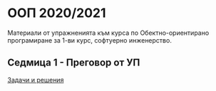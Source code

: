 # ООП 2020/2021

Материали от упражненията към курса по Обектно-ориентирано програмиране за 1-ви курс, софтуерно инженерство.

## Седмица 1 - Преговор от УП

[Задачи и решения](week1)
